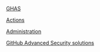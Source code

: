 [GHAS](https://learn.microsoft.com/en-us/users/githubtraining/collections/rqymc6yw8q5rey)

[Actions](https://learn.microsoft.com/en-us/collections/n5p4a5z7keznp5)

[Administration](https://learn.microsoft.com/en-us/collections/mom7u1gzjdxw03)

[GitHub Advanced Security solutions](https://github.com/advanced-security/)